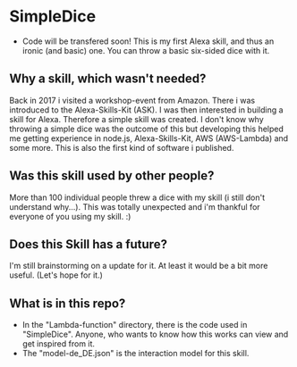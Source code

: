 # SimpleDice
* Code will be transfered soon!
This is my first Alexa skill, and thus an ironic (and basic) one.
You can throw a basic six-sided dice with it.

## Why a skill, which wasn't needed?
Back in 2017 i visited a workshop-event from Amazon. There i was introduced to the Alexa-Skills-Kit (ASK). I was then interested in building a skill for Alexa.
Therefore a simple skill was created. I don't know why throwing a simple dice was the outcome of this but developing this helped me getting experience in
node.js, Alexa-Skills-Kit, AWS (AWS-Lambda) and some more. This is also the first kind of software i published.

## Was this skill used by other people?
More than 100 individual people threw a dice with my skill (i still don't understand why...). This was totally unexpected and i'm thankful for everyone of you using my skill. :)

## Does this Skill has a future?
I'm still brainstorming on a update for it. At least it would be a bit more useful. (Let's hope for it.)

## What is in this repo?
* In the "Lambda-function" directory, there is the code used in "SimpleDice". Anyone, who wants to know how this works can view and get inspired from it.
* The "model-de_DE.json" is the interaction model for this skill.


